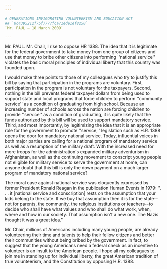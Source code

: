 ```yaml
---
---

# GENERATIONS INVIGORATING VOLUNTEERISM AND EDUCATION ACT
## `0c4395212f75f7777fca71ede1ef8250`
`Mr. PAUL — 18 March 2009`

---
```



Mr. PAUL. Mr. Chair, I rise to oppose HR 1388. The idea that it is 
legitimate for the federal government to take money from one group of 
citizens and use that money to bribe other citizens into performing 
''national service'' violates the basic moral principles of individual 
liberty that this country was founded upon.

I would make three points to those of my colleagues who try to 
justify this bill by saying that participation in the programs are 
voluntary. First, participation in the program is not voluntary for the 
taxpayers. Second, nothing in the bill prevents federal taxpayer 
dollars from being used to support state and local programs that force 
children to perform ''community service'' as a condition of graduating 
from high school. Because an increasing number of schools across the 
nation are forcing children to provide ''service'' as a condition of 
graduating, it is quite likely that the funds authorized by this bill 
will be used to support mandatory service. Third, and most importantly, 
by legitimizing the idea that it is an appropriate role for the 
government to promote ''service,'' legislation such as H.R. 1388 opens 
the door for mandatory national service. Today, influential voices in 
both major parties are calling for a national program of mandatory 
service as well as a resumption of the military draft. With the 
increased need for more troops for the administration's expanded 
military adventurism in Afghanistan, as well as the continuing movement 
to conscript young people not eligible for military service to serve 
the government at home, can anyone doubt that this bill is only the 
down payment on a much larger program of mandatory national service?

The moral case against national service was eloquently expressed by 
former President Ronald Reagan in the publication Human Events in 1979: 
''. . . it [national service and conscription] rests on the assumption 
that your kids belong to the state. If we buy that assumption then it 
is for the state--not for parents, the community, the religious 
institutions or teachers--to decide who shall have what values and who 
shall do what work, when, where and how in our society. That assumption 
isn't a new one. The Nazis thought it was a great idea.''

Mr. Chair, millions of Americans including many young people, are 
already volunteering their time and talents to help their fellow 
citizens and better their communities without being bribed by the 
government. In fact, to suggest that the young Americans need a federal 
check as an incentive to volunteer is an insult to the American people. 
I hope all my colleagues to join me in standing up for individual 
liberty, the great American tradition of true volunteerism, and the 
Constitution by opposing H.R. 1388.
